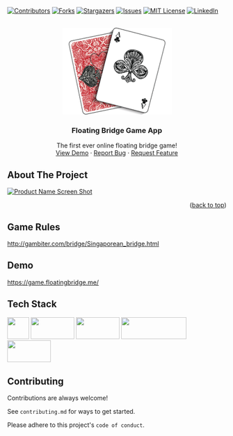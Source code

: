 <!-- PROJECT SHIELDS -->
[![Contributors][contributors-shield]][contributors-url]
[![Forks][forks-shield]][forks-url]
[![Stargazers][stars-shield]][stars-url]
[![Issues][issues-shield]][issues-url]
[![MIT License][license-shield]][license-url]
[![LinkedIn][linkedin-shield]][linkedin-url]

<!-- PROJECT LOGO -->
<br />
<div align="center">
  <a href="https://github.com/github_username/repo_name">
    <img src="assets/images/cards.png" alt="Logo" width="251" height="200">
  </a>

<h3 align="center">Floating Bridge Game App</h3>

  <p align="center">
    The first ever online floating bridge game!
    <br />
    <a href="https://game.floatingbridge.me">View Demo</a>
    ·
    <a href="https://github.com/thespacemanatee/Floating-Bridge-Game-App/issues">Report Bug</a>
    ·
    <a href="https://github.com/thespacemanatee/Floating-Bridge-Game-App/issues">Request Feature</a>
  </p>
</div>


<!-- ABOUT THE PROJECT -->

## About The Project

[![Product Name Screen Shot][product-screenshot]](https://media.giphy.com/media/fzEUiJb6PZW8AB6URf/giphy-downsized-large.gif)

<p align="right">(<a href="#top">back to top</a>)</p>

## Game Rules

http://gambiter.com/bridge/Singaporean_bridge.html

## Demo

https://game.floatingbridge.me/

## Tech Stack

<img src="https://cdn.svgporn.com/logos/react.svg" width="50" height="50">
<img src="https://cdn.svgporn.com/logos/nodejs.svg" width="100" height="50">
<img src="https://cdn.svgporn.com/logos/express.svg" width="100" height="50">
<img src="https://cdn.svgporn.com/logos/mongodb.svg" width="150" height="50">
<img src="https://pusher.com/static/pusher-logo-6caad9362077d81cad1cdd631996b73a.svg" width="100" height="50">

## Contributing

Contributions are always welcome!

See `contributing.md` for ways to get started.

Please adhere to this project's `code of conduct`.

<!-- MARKDOWN LINKS & IMAGES -->
<!-- https://www.markdownguide.org/basic-syntax/#reference-style-links -->

[contributors-shield]: https://img.shields.io/github/contributors/thespacemanatee/Floating-Bridge-Game-App?style=for-the-badge

[contributors-url]: https://github.com/thespacemanatee/Floating-Bridge-Game-App/graphs/contributors

[forks-shield]: https://img.shields.io/github/forks/thespacemanatee/Floating-Bridge-Game-App?style=for-the-badge

[forks-url]: https://github.com/thespacemanatee/Floating-Bridge-Game-App/network/members

[stars-shield]: https://img.shields.io/github/stars/thespacemanatee/Floating-Bridge-Game-App?style=for-the-badge

[stars-url]: https://github.com/thespacemanatee/Floating-Bridge-Game-App/stargazers

[issues-shield]: https://img.shields.io/github/issues/thespacemanatee/Floating-Bridge-Game-App?style=for-the-badge

[issues-url]: https://github.com/thespacemanatee/Floating-Bridge-Game-App/issues

[license-shield]: https://img.shields.io/github/license/thespacemanatee/Floating-Bridge-Game-App?style=for-the-badge

[license-url]: https://github.com/thespacemanatee/Floating-Bridge-Game-App/blob/master/LICENSE.txt

[linkedin-shield]: https://img.shields.io/badge/-LinkedIn-black.svg?style=for-the-badge&logo=linkedin&colorB=555

[linkedin-url]: https://linkedin.com/in/chee-kit

[product-screenshot]: https://media.giphy.com/media/fzEUiJb6PZW8AB6URf/giphy-downsized-large.gif
